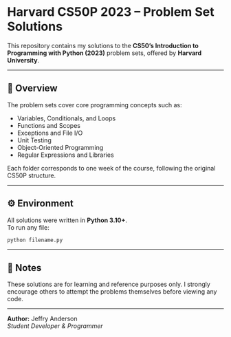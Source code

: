 # Harvard CS50P 2023 – Problem Set Solutions

This repository contains my solutions to the **CS50’s Introduction to Programming with Python (2023)** problem sets, offered by **Harvard University**.

---

## 📘 Overview
The problem sets cover core programming concepts such as:

- Variables, Conditionals, and Loops  
- Functions and Scopes  
- Exceptions and File I/O  
- Unit Testing  
- Object-Oriented Programming  
- Regular Expressions and Libraries  

Each folder corresponds to one week of the course, following the original CS50P structure.

---

## ⚙️ Environment
All solutions were written in **Python 3.10+**.  
To run any file:

```bash
python filename.py
```
---

## 🧩 Notes

These solutions are for learning and reference purposes only.
I strongly encourage others to attempt the problems themselves before viewing any code.

--- 

**Author:** Jeffry Anderson  
*Student Developer & Programmer*
